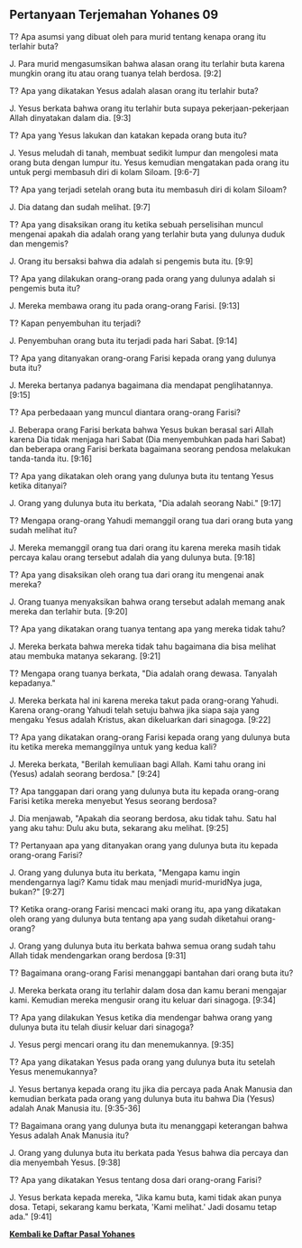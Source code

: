﻿## Pertanyaan Terjemahan Yohanes 09 ##

T? Apa asumsi yang dibuat oleh para murid tentang kenapa orang itu terlahir buta?

J. Para murid mengasumsikan bahwa alasan orang itu terlahir buta karena mungkin orang itu atau orang tuanya telah berdosa. [9:2]

T? Apa yang dikatakan Yesus adalah alasan orang itu terlahir buta?

J. Yesus berkata bahwa orang itu terlahir buta supaya pekerjaan-pekerjaan Allah dinyatakan dalam dia. [9:3]

T? Apa yang Yesus lakukan dan katakan kepada orang buta itu?

J. Yesus meludah di tanah, membuat sedikit lumpur dan mengolesi mata orang buta dengan lumpur itu. Yesus kemudian mengatakan pada orang itu untuk pergi membasuh diri di kolam Siloam. [9:6-7]

T? Apa yang terjadi setelah orang buta itu membasuh diri di kolam Siloam?

J. Dia datang dan sudah melihat. [9:7]

T? Apa yang disaksikan orang itu ketika sebuah perselisihan muncul mengenai apakah dia adalah orang yang terlahir buta yang dulunya duduk dan mengemis?

J. Orang itu bersaksi bahwa dia adalah si pengemis buta itu. [9:9]

T? Apa yang dilakukan orang-orang pada orang yang dulunya adalah si pengemis buta itu?

J. Mereka membawa orang itu pada orang-orang Farisi. [9:13]

T? Kapan penyembuhan itu terjadi?

J. Penyembuhan orang buta itu terjadi pada hari Sabat. [9:14]

T? Apa yang ditanyakan orang-orang Farisi kepada orang yang dulunya buta itu?

J. Mereka bertanya padanya bagaimana dia mendapat penglihatannya. [9:15]

T? Apa perbedaaan yang muncul diantara orang-orang Farisi?

J. Beberapa orang Farisi berkata bahwa Yesus bukan berasal sari Allah karena Dia tidak menjaga hari Sabat (Dia menyembuhkan pada hari Sabat) dan beberapa orang Farisi berkata bagaimana seorang pendosa melakukan tanda-tanda itu. [9:16]

T? Apa yang dikatakan oleh orang yang dulunya buta itu tentang Yesus ketika ditanyai?

J. Orang yang dulunya buta itu berkata, "Dia adalah seorang Nabi." [9:17]

T? Mengapa orang-orang Yahudi memanggil orang tua dari orang buta yang sudah melihat itu?

J. Mereka memanggil orang tua dari orang itu karena mereka masih tidak percaya kalau orang tersebut adalah dia yang dulunya buta. [9:18]

T? Apa yang disaksikan oleh orang tua dari orang itu mengenai anak mereka?

J. Orang tuanya menyaksikan bahwa orang tersebut adalah memang anak mereka dan terlahir buta. [9:20]

T? Apa yang dikatakan orang tuanya tentang apa yang mereka tidak tahu?

J. Mereka berkata bahwa mereka tidak tahu bagaimana dia bisa melihat atau membuka matanya sekarang. [9:21]

T? Mengapa orang tuanya berkata, "Dia adalah orang dewasa. Tanyalah kepadanya."

J. Mereka berkata hal ini karena mereka takut pada orang-orang Yahudi. Karena orang-orang Yahudi telah setuju bahwa jika siapa saja yang mengaku Yesus adalah Kristus, akan dikeluarkan dari sinagoga. [9:22]

T? Apa yang dikatakan orang-orang Farisi kepada orang yang dulunya buta itu ketika mereka memanggilnya untuk yang kedua kali?

J. Mereka berkata, "Berilah kemuliaan bagi Allah. Kami tahu orang ini (Yesus) adalah seorang berdosa." [9:24]

T? Apa tanggapan dari orang yang dulunya buta itu kepada orang-orang Farisi ketika mereka menyebut Yesus seorang berdosa?

J. Dia menjawab, "Apakah dia seorang berdosa, aku tidak tahu. Satu hal yang aku tahu: Dulu aku buta, sekarang aku melihat. [9:25]

T? Pertanyaan apa yang ditanyakan orang yang dulunya buta itu kepada orang-orang Farisi?

J. Orang yang dulunya buta itu berkata, "Mengapa kamu ingin mendengarnya lagi? Kamu tidak mau menjadi murid-muridNya juga, bukan?" [9:27]

T? Ketika orang-orang Farisi mencaci maki orang itu, apa yang dikatakan oleh orang yang dulunya buta tentang apa yang sudah diketahui orang-orang?

J. Orang yang dulunya buta itu berkata bahwa semua orang sudah tahu Allah tidak mendengarkan orang berdosa [9:31]

T? Bagaimana orang-orang Farisi menanggapi bantahan dari orang buta itu?

J. Mereka berkata orang itu terlahir dalam dosa dan kamu berani mengajar kami. Kemudian mereka mengusir orang itu keluar dari sinagoga. [9:34]

T? Apa yang dilakukan Yesus ketika dia mendengar bahwa orang yang dulunya buta itu telah diusir keluar dari sinagoga?

J. Yesus pergi mencari orang itu dan menemukannya. [9:35]

T? Apa yang dikatakan Yesus pada orang yang dulunya buta itu setelah Yesus menemukannya?

J. Yesus bertanya kepada orang itu jika dia percaya pada Anak Manusia dan kemudian berkata pada orang yang dulunya buta itu bahwa Dia (Yesus) adalah Anak Manusia itu. [9:35-36]

T? Bagaimana orang yang dulunya buta itu menanggapi keterangan bahwa Yesus adalah Anak Manusia itu?

J. Orang yang dulunya buta itu berkata pada Yesus bahwa dia percaya dan dia menyembah Yesus. [9:38]

T? Apa yang dikatakan Yesus tentang dosa dari orang-orang Farisi?

J. Yesus berkata kepada mereka, "Jika kamu buta, kami tidak akan punya dosa. Tetapi, sekarang kamu berkata, 'Kami melihat.' Jadi dosamu tetap ada." [9:41]

__[Kembali ke Daftar Pasal Yohanes](./)__

